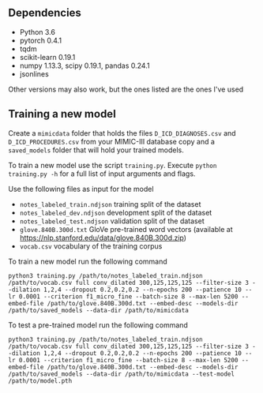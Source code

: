 ## Dependencies
* Python 3.6
* pytorch 0.4.1
* tqdm
* scikit-learn 0.19.1
* numpy 1.13.3, scipy 0.19.1, pandas 0.24.1
* jsonlines

Other versions may also work, but the ones listed are the ones I've used

## Training a new model
Create a `mimicdata` folder that holds the files `D_ICD_DIAGNOSES.csv` and `D_ICD_PROCEDURES.csv` from your MIMIC-III database copy and a ```saved_models``` folder that will hold your trained models.

To train a new model use the script `training.py`. Execute `python training.py -h` for a full list of input arguments and flags.

Use the following files as input for the model
* `notes_labeled_train.ndjson` training split of the dataset
* `notes_labeled_dev.ndjson` development split of the dataset
* `notes_labeled_test.ndjson` validation split of the dataset
* `glove.840B.300d.txt` GloVe pre-trained word vectors (available at https://nlp.stanford.edu/data/glove.840B.300d.zip)
* `vocab.csv` vocabulary of the training corpus

To train a new model run the following command

```python3 training.py /path/to/notes_labeled_train.ndjson /path/to/vocab.csv full conv_dilated 300,125,125,125 --filter-size 3 --dilation 1,2,4 --dropout 0.2,0.2,0.2 --n-epochs 200 --patience 10 --lr 0.0001 --criterion f1_micro_fine --batch-size 8 --max-len 5200 --embed-file /path/to/glove.840B.300d.txt --embed-desc --models-dir /path/to/saved_models --data-dir /path/to/mimicdata```

To test a pre-trained model run the following command

```python3 training.py /path/to/notes_labeled_train.ndjson /path/to/vocab.csv full conv_dilated 300,125,125,125 --filter-size 3 --dilation 1,2,4 --dropout 0.2,0.2,0.2 --n-epochs 200 --patience 10 --lr 0.0001 --criterion f1_micro_fine --batch-size 8 --max-len 5200 --embed-file /path/to/glove.840B.300d.txt --embed-desc --models-dir /path/to/saved_models --data-dir /path/to/mimicdata --test-model /path/to/model.pth```
